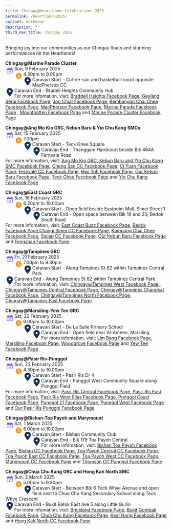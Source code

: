 ```yaml
---
title: Chingay@Heartlands Celebrations 2025
permalink: /heartlands2025/
variant: markdown
description: ""
third_nav_title: Chingay 2025
---
```

Bringing joy into our communities as our Chingay floats and stunning performances hit the Heartlands!

**Chingay@Marine Parade Cluster** <br>
<img src="/images/Heartlands/Cal.png" style="float:left; width:28px;height:28px">Sun, 9 February 2025 <br>
<img src="/images/Heartlands/Clock.png" style="float:left; width:28px;height:28px">4.30pm to 9.00pm<br>
<img src="/images/Heartlands/Pin.png" style="float:left; width:28px;height:28px">
Caravan Start - Cul-de-sac and basketball court opposite MacPherson CC<br><img src="/images/Heartlands/Pin.png" style="float:left; width:28px;height:28px">
Caravan End - Bradell Heights Community Hub<br>
For more infomation, visit: <a href="https://www.facebook.com/BraddellHeightsConstituency/">Braddell Heights Facebook Page</a>, <a href="https://www.facebook.com/YourGeylangSerai/">Geylang Serai Facebook Page</a>, <a href="https://www.facebook.com/joochiatourhome/">Joo Chiat Facebook Page</a>, <a href="https://www.facebook.com/KembanganChaiChee/">Kembangan Chai Chee Facebook Page</a>, <a href="https://www.facebook.com/MacPherson.Spirit/">MacPherson Facebook Page</a>, <a href="https://www.facebook.com/MarineParadeSG/">Marine Parade Facebook Page</a> , <a href="https://www.facebook.com/HappeningsatMountbatten/">Mountbatten Facebook Page</a> and <a href="https://www.facebook.com/marineparadecluster/">Marine Parade Cluster Facebook Page</a><br> 

**Chingay@Ang Mo Kio GRC, Kebun Baru &amp; Yio Chu Kang SMCs** <br>
<img src="/images/Heartlands/Cal.png" style="float:left; width:28px;height:28px">Sat, 15 February 2025 <br>
<img src="/images/Heartlands/Clock.png" style="float:left; width:28px;height:28px">7.00pm<br>
<img src="/images/Heartlands/Pin.png" style="float:left; width:28px;height:28px">
Caravan Start - Teck Ghee Square<br><img src="/images/Heartlands/Pin.png" style="float:left; width:28px;height:28px">
Caravan End - Thanggam Hardcourt beside Blk 464A Fernvale Road<br>
For more infomation, visit: <a href="https://www.facebook.com/amkgrckbycksmcs/">Ang Mo Kio GRC, Kebun Baru and Yio Chu Kang SMC Facebook Page</a>, <a href="https://www.facebook.com/Chengsancommunity/">Cheng San CC Facebook Page</a>, <a href="https://www.facebook.com/ciyuancclub/">Ci Yuan Facebook Page</a>, <a href="https://www.facebook.com/FernvaleCC/">Fernvale CC Facebook Page</a>, <a href="https://www.facebook.com/jalan.kayu/">Hwi Yoh Facebook Page</a>, <a href="https://www.facebook.com/OurKebunBaru/">Our Kebun Baru Facebook Page</a>, <a href="https://www.facebook.com/teckgheedivision/">Teck Ghee Facebook Page</a> and <a href="https://www.facebook.com/yckcc/">Yio Chu Kang Facebook Page</a> <br> 

**Chingay@East Coast GRC** <br>
<img src="/images/Heartlands/Cal.png" style="float:left; width:28px;height:28px">Sun, 16 February 2025 <br>
<img src="/images/Heartlands/Clock.png" style="float:left; width:28px;height:28px">6.20pm to 10.00pm<br>
<img src="/images/Heartlands/Pin.png" style="float:left; width:28px;height:28px">
Caravan Start - Open field beside Eastpoint Mall, Simei Street 1 <br><img src="/images/Heartlands/Pin.png" style="float:left; width:28px;height:28px">
Caravan End - Open space between Blk 19 and 20, Bedok South Road<br>
For more infomation, visit: <a href="https://www.facebook.com/OurEastCoastBuzz/">East Coast Buzz Facebook Page</a>, <a href="https://www.facebook.com/weluvbedok/">Bedok Facebook Page</a>,<a href="https://www.facebook.com/ChangiSimeiCC/">Changi Simei CC Facebook Page</a>, <a href="https://www.facebook.com/kcc.ekampong/">Kampong Chai Chee Facebook Page</a>, <a href="https://www.facebook.com/mysiglap/">Siglap CC Facebook Page</a>, <a href="https://www.facebook.com/OurKebunBaru/">Our Kebun Baru Facebook Page</a> and <a href="https://www.facebook.com/fengshancommunityclub/">Fengshan Facebook Page</a> 

**Chingay@Tampines GRC** <br>
<img src="/images/Heartlands/Cal.png" style="float:left; width:28px;height:28px">Fri, 21 February 2025<br>
<img src="/images/Heartlands/Clock.png" style="float:left; width:28px;height:28px">7.00pm to 9.30pm<br>
<img src="/images/Heartlands/Pin.png" style="float:left; width:28px;height:28px">Caravan Start - Along Tampines St 82 within Tampines Central Park<br>
<img src="/images/Heartlands/Pin.png" style="float:left; width:28px;height:28px">
Caravan End - Along Tampines St 82 within Tampines Central Park<br>
For more infomation, visit: <a href="https://www.facebook.com/tampineswest/">Chingay@Tampines West Facebook Page </a>, <a href="https://www.facebook.com/tampinescentralcc/">Chingay@Tampines Central Facebook Page</a>, <a href="https://www.facebook.com/tampines.changkat/">Chingay@Tampines Changkat Facebook Page</a>, <a href="https://www.facebook.com/TampNorth/">Chingay@Tampines North Facebook Page</a>, <a href="https://www.facebook.com/tampeastcc/">Chingay@Tampines East Facebook Page</a> <br> 

**Chingay@Marsiling-Yew Tee GRC** <br>
<img src="/images/Heartlands/Cal.png" style="float:left; width:28px;height:28px">Sat, 22 February 2025<br>
<img src="/images/Heartlands/Clock.png" style="float:left; width:28px;height:28px">6.00pm to 10.00pm<br>
<img src="/images/Heartlands/Pin.png" style="float:left; width:28px;height:28px">
Caravan Start - De La Salle Primary School<br><img src="/images/Heartlands/Pin.png" style="float:left; width:28px;height:28px">
Caravan End -  Open field near Al-Ameen, Marsiling<br>
For more infomation, visit: <a href="https://www.facebook.com/our.limbang/">Lim Bang Facebook Page</a>, <a href="https://www.facebook.com/MarsilingHome/">Marsiling Facebook Page</a>, <a href="https://www.facebook.com/WoodgroveOurHome/">Woodgrove Facebook Page</a> and <a href="https://www.facebook.com/YewTee.Singapore/">Yew Tee Facebook Page</a> <br>

**Chingay@Pasir Ris-Punggol** <br>
<img src="/images/Heartlands/Cal.png" style="float:left; width:28px;height:28px">Sun, 23 February 2025<br>
<img src="/images/Heartlands/Clock.png" style="float:left; width:28px;height:28px">4.30pm to 10.00pm<br>
<img src="/images/Heartlands/Pin.png" style="float:left; width:28px;height:28px">
Caravan Start - Pasir Ris Dr 4<br><img src="/images/Heartlands/Pin.png" style="float:left; width:28px;height:28px">
Caravan End - Punggol West Community Square along Punggol Field<br>
For more infomation, visit: <a href="https://www.facebook.com/pasirriscentralco/">Pasir Ris Central Facebook Page</a>, <a href="https://www.facebook.com/pasirriseastcc/">Pasir Ris East Facebook Page</a>, <a href="https://www.facebook.com/eliascc/">Pasir Ris West Elias Facebook Page</a>, <a href="https://www.facebook.com/punggol.coast//">Punggol Coast Facebook Page</a>, <a href="https://www.facebook.com/p21cc/">Punggol 21 Facebook Page</a>, <a href="https://www.facebook.com/divisionpunggolwest/">Punggol West Facebook Page</a> and <a href="https://www.facebook.com/ourprpg/">Our Pasir Ris Punggol Facebook Page</a> <br> 

**Chingay@Bishan-Toa Payoh and Marymount** <br>
<img src="/images/Heartlands/Cal.png" style="float:left; width:28px;height:28px">Sat, 1 March 2025<br>
<img src="/images/Heartlands/Clock.png" style="float:left; width:28px;height:28px">6.00pm to 10.00pm<br>
<img src="/images/Heartlands/Pin.png" style="float:left; width:28px;height:28px">
Caravan Start - Bishan Community Club<br><img src="/images/Heartlands/Pin.png" style="float:left; width:28px;height:28px">
Caravan End - Blk 179 Toa Payoh Central<br>
For more infomation, visit: <a href="https://www.facebook.com/BishanToaPayoh/">Bishan Toa Payoh Facebook Page</a>, <a href="https://www.facebook.com/BishanCommunityClub/">Bishan CC Facebook Page</a>, <a href="https://www.facebook.com/tpycentralcc/">Toa Payoh Central CC Facebook Page</a>, <a href="https://www.facebook.com/toapayoheastcc/">Toa Payoh East CC Facebook Page</a>, <a href="https://www.facebook.com/tpwcc/">Toa Payoh West CC Facebook Page</a>, <a href="https://www.facebook.com/MarymountCC/">Marymount CC Facebook Page</a> and <a href="https://www.facebook.com/ThomsonCC/">Thomson CC Punggol Facebook Page</a> <br> 

**Chingay@Chua Chu Kang GRC and Hong Kah North SMC** <br>
<img src="/images/Heartlands/Cal.png" style="float:left; width:28px;height:28px">Sun, 2 March 2025<br>
<img src="/images/Heartlands/Clock.png" style="float:left; width:28px;height:28px">5.00pm to 9.30pm<br>
<img src="/images/Heartlands/Pin.png" style="float:left; width:28px;height:28px">
Caravan Start - Between Blk 6 Teck Whye Avenue and open field next to Chua Chu Kang Secondary School along Teck Whye Crescent<br><img src="/images/Heartlands/Pin.png" style="float:left; width:28px;height:28px">
Caravan End - Bukit Batok East Ave 5 along Little Guilin<br>
For more infomation, visit: <a href="https://www.facebook.com/ilovebrickland/">Brickland Facebook Page</a>, <a href="https://www.facebook.com/OurBukitGombak/">Bukit Gombak Facebook Page</a>, <a href="https://www.facebook.com/ChuaChuKangOurHome/">Chua Chu Kang Facebook Page</a>, <a href="https://www.facebook.com/ilovekeathong/">Keat Hong Facebook Page</a> and <a href="https://www.facebook.com/HongKahNorthCC/">Hong Kah North CC Facebook Page</a>